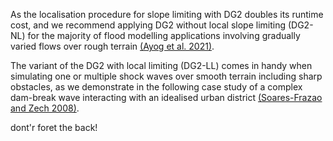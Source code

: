 As the localisation procedure for slope limiting with DG2 doubles its runtime cost, and we recommend applying DG2 without local slope limiting (DG2-NL) for the majority of flood modelling applications involving gradually varied flows over rough terrain [(Ayog et al. 2021)](https://www.sciencedirect.com/science/article/abs/pii/S0022169420313858). 

The variant of the DG2 with local limiting (DG2-LL) comes in handy when simulating one or multiple shock waves over smooth terrain including sharp obstacles, as we demonstrate in the following case study of a complex dam-break wave interacting with an idealised urban district [(Soares-Frazao and Zech 2008)](https://www.tandfonline.com/doi/abs/10.3826/jhr.2008.3164). 















dont'r foret the back! 
